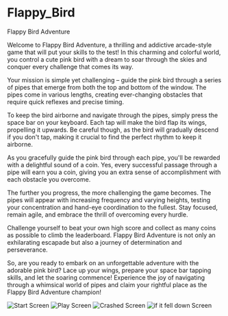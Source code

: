 # Flappy_Bird
Flappy Bird Adventure

Welcome to Flappy Bird Adventure, a thrilling and addictive arcade-style game that will put your skills to the test! In this charming and colorful world, you control a cute pink bird with a dream to soar through the skies and conquer every challenge that comes its way.

Your mission is simple yet challenging – guide the pink bird through a series of pipes that emerge from both the top and bottom of the window. The pipes come in various lengths, creating ever-changing obstacles that require quick reflexes and precise timing.

To keep the bird airborne and navigate through the pipes, simply press the space bar on your keyboard. Each tap will make the bird flap its wings, propelling it upwards. Be careful though, as the bird will gradually descend if you don't tap, making it crucial to find the perfect rhythm to keep it airborne.

As you gracefully guide the pink bird through each pipe, you'll be rewarded with a delightful sound of a coin. Yes, every successful passage through a pipe will earn you a coin, giving you an extra sense of accomplishment with each obstacle you overcome.

The further you progress, the more challenging the game becomes. The pipes will appear with increasing frequency and varying heights, testing your concentration and hand-eye coordination to the fullest. Stay focused, remain agile, and embrace the thrill of overcoming every hurdle.

Challenge yourself to beat your own high score and collect as many coins as possible to climb the leaderboard. Flappy Bird Adventure is not only an exhilarating escapade but also a journey of determination and perseverance.

So, are you ready to embark on an unforgettable adventure with the adorable pink bird? Lace up your wings, prepare your space bar tapping skills, and let the soaring commence! Experience the joy of navigating through a whimsical world of pipes and claim your rightful place as the Flappy Bird Adventure champion!

![Start Screen]()
![Play Screen]()
![Crashed Screen]()
![if it fell down Screen]()
